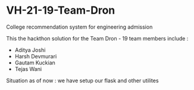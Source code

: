# VH-21-19-Team-Dron
College recommendation system for engineering admission 

This the hackthon solution for the Team Dron - 19
team members include :
* Aditya Joshi
* Harsh Devmurari 
* Gautam Kuckian
* Tejas Wani 


Situation as of now : we have setup our flask and other utilites 
